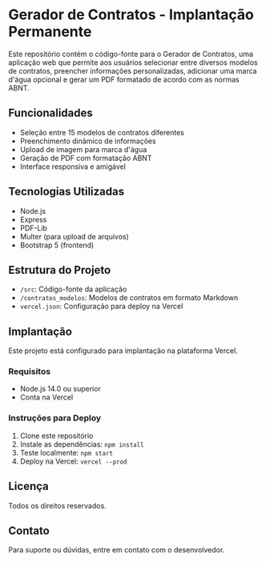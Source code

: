 # Gerador de Contratos - Implantação Permanente

Este repositório contém o código-fonte para o Gerador de Contratos, uma aplicação web que permite aos usuários selecionar entre diversos modelos de contratos, preencher informações personalizadas, adicionar uma marca d'água opcional e gerar um PDF formatado de acordo com as normas ABNT.

## Funcionalidades

- Seleção entre 15 modelos de contratos diferentes
- Preenchimento dinâmico de informações
- Upload de imagem para marca d'água
- Geração de PDF com formatação ABNT
- Interface responsiva e amigável

## Tecnologias Utilizadas

- Node.js
- Express
- PDF-Lib
- Multer (para upload de arquivos)
- Bootstrap 5 (frontend)

## Estrutura do Projeto

- `/src`: Código-fonte da aplicação
- `/contratos_modelos`: Modelos de contratos em formato Markdown
- `vercel.json`: Configuração para deploy na Vercel

## Implantação

Este projeto está configurado para implantação na plataforma Vercel.

### Requisitos

- Node.js 14.0 ou superior
- Conta na Vercel

### Instruções para Deploy

1. Clone este repositório
2. Instale as dependências: `npm install`
3. Teste localmente: `npm start`
4. Deploy na Vercel: `vercel --prod`

## Licença

Todos os direitos reservados.

## Contato

Para suporte ou dúvidas, entre em contato com o desenvolvedor.
